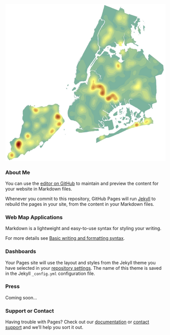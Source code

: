 ![Image](NB_Residential_1997_2016_resized.jpg)
### About Me

You can use the [editor on GitHub](https://github.com/benmancell/benmancell.github.io/edit/main/index.md) to maintain and preview the content for your website in Markdown files.

Whenever you commit to this repository, GitHub Pages will run [Jekyll](https://jekyllrb.com/) to rebuild the pages in your site, from the content in your Markdown files.

### Web Map Applications

Markdown is a lightweight and easy-to-use syntax for styling your writing.

For more details see [Basic writing and formatting syntax](https://docs.github.com/en/github/writing-on-github/getting-started-with-writing-and-formatting-on-github/basic-writing-and-formatting-syntax).

### Dashboards

Your Pages site will use the layout and styles from the Jekyll theme you have selected in your [repository settings](https://github.com/benmancell/benmancell.github.io/settings/pages). The name of this theme is saved in the Jekyll `_config.yml` configuration file.

### Press

Coming soon...

### Support or Contact

Having trouble with Pages? Check out our [documentation](https://docs.github.com/categories/github-pages-basics/) or [contact support](https://support.github.com/contact) and we’ll help you sort it out.

